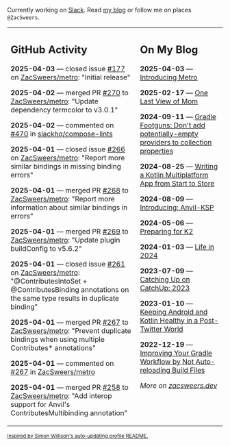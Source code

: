 Currently working on [Slack](https://slack.com/). Read [my blog](https://zacsweers.dev/) or follow me on places `@ZacSweers`.

<table><tr><td valign="top" width="60%">

## GitHub Activity
<!-- githubActivity starts -->
**2025-04-03** — closed issue [#177](https://github.com/ZacSweers/metro/issues/177) on [ZacSweers/metro](https://github.com/ZacSweers/metro): "Initial release"

**2025-04-02** — merged PR [#270](https://github.com/ZacSweers/metro/pull/270) to [ZacSweers/metro](https://github.com/ZacSweers/metro): "Update dependency termcolor to v3.0.1"

**2025-04-02** — commented on [#470](https://github.com/slackhq/compose-lints/issues/470#issuecomment-2773020325) in [slackhq/compose-lints](https://github.com/slackhq/compose-lints)

**2025-04-01** — closed issue [#266](https://github.com/ZacSweers/metro/issues/266) on [ZacSweers/metro](https://github.com/ZacSweers/metro): "Report more similar bindings in missing binding errors"

**2025-04-01** — merged PR [#268](https://github.com/ZacSweers/metro/pull/268) to [ZacSweers/metro](https://github.com/ZacSweers/metro): "Report more information about similar bindings in errors"

**2025-04-01** — merged PR [#269](https://github.com/ZacSweers/metro/pull/269) to [ZacSweers/metro](https://github.com/ZacSweers/metro): "Update plugin buildConfig to v5.6.2"

**2025-04-01** — closed issue [#261](https://github.com/ZacSweers/metro/issues/261) on [ZacSweers/metro](https://github.com/ZacSweers/metro): "@ContributesIntoSet + @ContributesBinding annotations on the same type results in duplicate binding"

**2025-04-01** — merged PR [#267](https://github.com/ZacSweers/metro/pull/267) to [ZacSweers/metro](https://github.com/ZacSweers/metro): "Prevent duplicate bindings when using multiple Contributes* annotations"

**2025-04-01** — commented on [#267](https://github.com/ZacSweers/metro/pull/267#issuecomment-2770581274) in [ZacSweers/metro](https://github.com/ZacSweers/metro)

**2025-04-01** — merged PR [#258](https://github.com/ZacSweers/metro/pull/258) to [ZacSweers/metro](https://github.com/ZacSweers/metro): "Add interop support for Anvil's ContributesMultibinding annotation"
<!-- githubActivity ends -->
</td><td valign="top" width="40%">

## On My Blog
<!-- blog starts -->
**2025-04-03** — [Introducing Metro](https://www.zacsweers.dev/introducing-metro/)

**2025-02-17** — [One Last View of Mom](https://www.zacsweers.dev/one-last-view-of-mom/)

**2024-09-11** — [Gradle Footguns: Don't add potentially-empty providers to collection properties](https://www.zacsweers.dev/gradle-footgun-adding-empty-providers-to-collection-properties/)

**2024-08-25** — [Writing a Kotlin Multiplatform App from Start to Store](https://www.zacsweers.dev/writing-a-kotlin-multiplatform-app-from-start-to-store/)

**2024-08-09** — [Introducing: Anvil-KSP](https://www.zacsweers.dev/introducing-anvil-ksp/)

**2024-05-06** — [Preparing for K2](https://www.zacsweers.dev/preparing-for-k2/)

**2024-01-03** — [Life in 2024](https://www.zacsweers.dev/life-in-2024/)

**2023-07-09** — [Catching Up on CatchUp: 2023](https://www.zacsweers.dev/catching-up-on-catchup-2023/)

**2023-01-10** — [Keeping Android and Kotlin Healthy in a Post-Twitter World](https://www.zacsweers.dev/keeping-android-healthy/)

**2022-12-19** — [Improving Your Gradle Workflow by Not Auto-reloading Build Files](https://www.zacsweers.dev/improving-your-workflow-by-not-auto-reloading-build-files/)
<!-- blog ends -->
_More on [zacsweers.dev](https://zacsweers.dev/)_
</td></tr></table>

<sub><a href="https://simonwillison.net/2020/Jul/10/self-updating-profile-readme/">Inspired by Simon Willison's auto-updating profile README.</a></sub>
